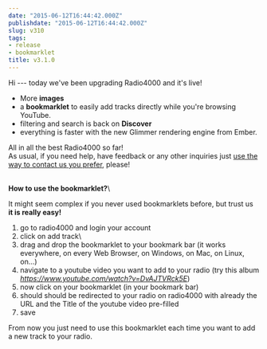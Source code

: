 ```yaml
---
date: "2015-06-12T16:44:42.000Z"
publishdate: "2015-06-12T16:44:42.000Z"
slug: v310
tags:
- release
- bookmarklet
title: v3.1.0
---
```


Hi --- today we've been upgrading Radio4000 and it's live!

-   More **images**
-   a **bookmarklet** to easily add tracks directly while you're
    browsing YouTube.
-   filtering and search is back on **Discover**
-   everything is faster with the new Glimmer rendering engine from
    Ember.

All in all the best Radio4000 so far!\
As usual, if you need help, have feedback or any other inquiries just
[use the way to contact us you
prefer](http://radio4000.com/about/contact), please!

**\
How to use the bookmarklet?**\

It might seem complex if you never used bookmarklets before, but trust
us **it is really easy!**

1.  go to radio4000 and login your account
2.  click on add track\
3.  drag and drop the bookmarklet to your bookmark bar (it works
    everywhere, on every Web Browser, on Windows, on Mac, on Linux,
    on...) 
4.  navigate to a youtube video you want to add to your radio (try this
    album *<https://www.youtube.com/watch?v=DvAJTVRck5E>*)
5.  now click on your bookmarklet (in your bookmark bar)
6.  should should be redirected to your radio on radio4000 with already
    the URL and the Title of the youtube video pre-filled
7.  save

From now you just need to use this bookmarklet each time you want to add
a new track to your radio.

